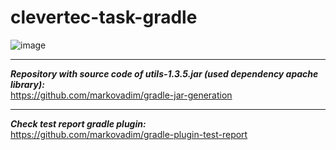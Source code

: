 # clevertec-task-gradle  
![image](https://user-images.githubusercontent.com/86801437/218258083-6f49cd8e-55ef-4c41-a594-77d720008683.png)
_________

***Repository with source code of utils-1.3.5.jar (used dependency apache library):***   
https://github.com/markovadim/gradle-jar-generation
_________

***Check test report gradle plugin:***   
https://github.com/markovadim/gradle-plugin-test-report
